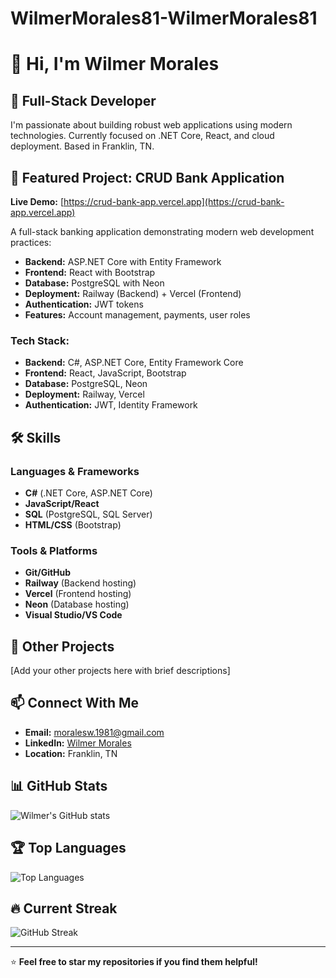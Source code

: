 # WilmerMorales81-WilmerMorales81

# 👋 Hi, I'm Wilmer Morales

## 🚀 Full-Stack Developer

I'm passionate about building robust web applications using modern technologies. Currently focused on .NET Core, React, and cloud deployment. Based in Franklin, TN.

## 🏦 Featured Project: CRUD Bank Application

**Live Demo:** [https://crud-bank-app.vercel.app](https://crud-bank-app.vercel.app)

A full-stack banking application demonstrating modern web development practices:
- **Backend:** ASP.NET Core with Entity Framework
- **Frontend:** React with Bootstrap
- **Database:** PostgreSQL with Neon
- **Deployment:** Railway (Backend) + Vercel (Frontend)
- **Authentication:** JWT tokens
- **Features:** Account management, payments, user roles

### Tech Stack:
- **Backend:** C#, ASP.NET Core, Entity Framework Core
- **Frontend:** React, JavaScript, Bootstrap
- **Database:** PostgreSQL, Neon
- **Deployment:** Railway, Vercel
- **Authentication:** JWT, Identity Framework

## 🛠️ Skills

### Languages & Frameworks
- **C#** (.NET Core, ASP.NET Core)
- **JavaScript/React**
- **SQL** (PostgreSQL, SQL Server)
- **HTML/CSS** (Bootstrap)

### Tools & Platforms
- **Git/GitHub**
- **Railway** (Backend hosting)
- **Vercel** (Frontend hosting)
- **Neon** (Database hosting)
- **Visual Studio/VS Code**

## 📁 Other Projects

[Add your other projects here with brief descriptions]

## 📫 Connect With Me

- **Email:** [moralesw.1981@gmail.com](mailto:moralesw.1981@gmail.com)
- **LinkedIn:** [Wilmer Morales](https://www.linkedin.com/in/wilmermorales)
- **Location:** Franklin, TN

## 📊 GitHub Stats

![Wilmer's GitHub stats](https://github-readme-stats.vercel.app/api?username=WilmerMorales81&show_icons=true&theme=radical)

## 🏆 Top Languages

![Top Languages](https://github-readme-stats.vercel.app/api/top-langs/?username=WilmerMorales81&layout=compact&theme=radical)

## 🔥 Current Streak

![GitHub Streak](https://github-readme-streak-stats.herokuapp.com/?user=WilmerMorales81&theme=radical)

---

⭐ **Feel free to star my repositories if you find them helpful!**

<!--
**WilmerMorales81/WilmerMorales81** is a ✨ _special_ ✨ repository because its `README.md` (this file) appears on your GitHub profile.

Here are some ideas to get you started:

- 🔭 I'm currently working on ...
- 🌱 I'm currently learning ...
- 👯 I'm looking to collaborate on ...
- 🤔 I'm looking for help with ...
- 💬 Ask me about ...
- 📫 How to reach me: ...
- 😄 Pronouns: ...
- ⚡ Fun fact: ...
--> 
